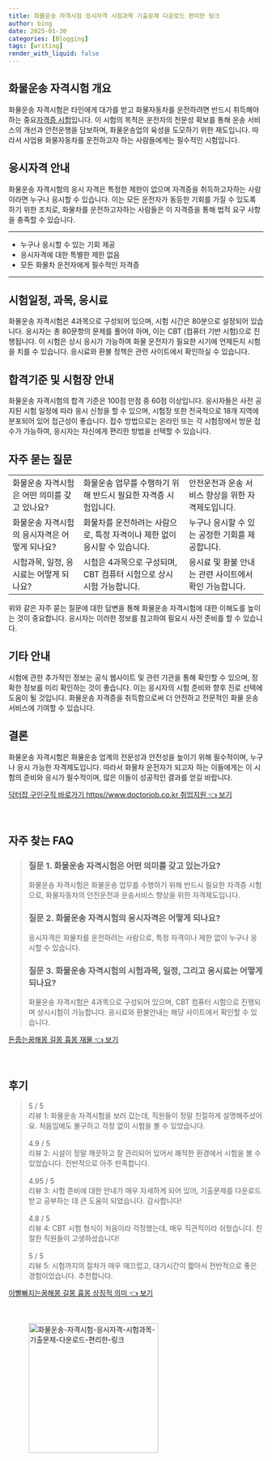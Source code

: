 ```yaml
---
title: 화물운송 자격시험 응시자격 시험과목 기출문제 다운로드 편리한 링크
author: bing
date: 2025-01-30
categories: [Blogging]
tags: [writing]
render_with_liquid: false
---
```



<h2 id='화물운송_자격시험_개요'>화물운송 자격시험 개요</h2>

<p>화물운송 자격시험은 타인에게 대가를 받고 화물자동차를 운전하려면 반드시 취득해야하는 중요<u>자격증 시험</u>입니다. 이 시험의 목적은 운전자의 전문성 확보를 통해 운송 서비스의 개선과 안전운행을 담보하며, 화물운송업의 육성을 도모하기 위한 제도입니다. 따라서 사업용 화물자동차를 운전하고자 하는 사람들에게는 필수적인 시험입니다.</p>

<h2 id='응시자격_안내'>응시자격 안내</h2>

<p>화물운송 자격시험의 응시 자격은 특정한 제한이 없으며 자격증을 취득하고자하는 사람이라면 누구나 응시할 수 있습니다. 이는 모든 운전자가 동등한 기회를 가질 수 있도록 하기 위한 조치로, 화물차를 운전하고자하는 사람들은 이 자격증을 통해 법적 요구 사항을 충족할 수 있습니다.</p>

<hr />

<ul>
    <li>누구나 응시할 수 있는 기회 제공</li>
    <li>응시자격에 대한 특별한 제한 없음</li>
    <li>모든 화물차 운전자에게 필수적인 자격증</li>
</ul>

<hr />

<h2 id='시험일정_과목_응시료'>시험일정, 과목, 응시료</h2>

<p>화물운송 자격시험은 4과목으로 구성되어 있으며, 시험 시간은 80분으로 설정되어 있습니다. 응시자는 총 80문항의 문제를 풀어야 하며, 이는 CBT (컴퓨터 기반 시험)으로 진행됩니다. 이 시험은 상시 응시가 가능하여 화물 운전자가 필요한 시기에 언제든지 시험을 치를 수 있습니다. 응시료와 환불 정책은 관련 사이트에서 확인하실 수 있습니다.</p>

<h2 id='합격기준_및_시험장_안내'>합격기준 및 시험장 안내</h2>

<p>화물운송 자격시험의 합격 기준은 100점 만점 중 60점 이상입니다. 응시자들은 사전 공지된 시험 일정에 따라 응시 신청을 할 수 있으며, 시험장 또한 전국적으로 18개 지역에 분포되어 있어 접근성이 좋습니다. 접수 방법으로는 온라인 또는 각 시험장에서 방문 접수가 가능하여, 응시자는 자신에게 편리한 방법을 선택할 수 있습니다.</p>

<h2 id='자주_묻는_질문'>자주 묻는 질문</h2>

<table>
    <tr>
        <td>화물운송 자격시험은 어떤 의미를 갖고 있나요?</td>
        <td>화물운송 업무를 수행하기 위해 반드시 필요한 자격증 시험입니다.</td>
        <td>안전운전과 운송 서비스 향상을 위한 자격제도입니다.</td>
    </tr>
    <tr>
        <td>화물운송 자격시험의 응시자격은 어떻게 되나요?</td>
        <td>화물차를 운전하려는 사람으로, 특정 자격이나 제한 없이 응시할 수 있습니다.</td>
        <td>누구나 응시할 수 있는 공정한 기회를 제공합니다.</td>
    </tr>
    <tr>
        <td>시험과목, 일정, 응시료는 어떻게 되나요?</td>
        <td>시험은 4과목으로 구성되며, CBT 컴퓨터 시험으로 상시 시험 가능합니다.</td>
        <td>응시료 및 환불 안내는 관련 사이트에서 확인 가능합니다.</td>
    </tr>
</table>

<p>위와 같은 자주 묻는 질문에 대한 답변을 통해 화물운송 자격시험에 대한 이해도를 높이는 것이 중요합니다. 응시자는 이러한 정보를 참고하여 필요시 사전 준비를 할 수 있습니다.</p>

<h2 id='기타_안내'>기타 안내</h2>

<p>시험에 관한 추가적인 정보는 공식 웹사이트 및 관련 기관을 통해 확인할 수 있으며, 정확한 정보를 미리 확인하는 것이 좋습니다. 이는 응시자의 시험 준비와 향후 진로 선택에 도움이 될 것입니다. 화물운송 자격증을 취득함으로써 더 안전하고 전문적인 화물 운송 서비스에 기여할 수 있습니다.</p>

<h2 id='결론'>결론</h2>

<p>화물운송 자격시험은 화물운송 업계의 전문성과 안전성을 높이기 위해 필수적이며, 누구나 응시 가능한 자격제도입니다. 따라서 화물차 운전자가 되고자 하는 이들에게는 이 시험의 준비와 응시가 필수적이며, 많은 이들이 성공적인 결과를 얻길 바랍니다.</p>


<p><a class="click-button" title="닥터잡 구인구직 바로가기 https//www.doctorjob.co.kr 취업지원" href="https://aptwhite.github.io/posts/%EB%8B%A5%ED%84%B0%EC%9E%A1-%EA%B5%AC%EC%9D%B8%EA%B5%AC%EC%A7%81-%EB%B0%94%EB%A1%9C%EA%B0%80%EA%B8%B0-httpswww.doctorjob.co.kr-%EC%B7%A8%EC%97%85%EC%A7%80%EC%9B%90/" rel="dofollow">닥터잡 구인구직 바로가기 https//www.doctorjob.co.kr 취업지원 👈 보기</a></p><br>
<h2 id='자주_찾는_FAQ'>자주 찾는 FAQ</h2>
<div itemscope="" itemtype="https://schema.org/FAQPage"> 
<blockquote> 
<div itemscope="" itemprop="mainEntity" itemtype="https://schema.org/Question"> 
<h3 itemprop="name">질문 1. 화물운송 자격시험은 어떤 의미를 갖고 있는가요?</h3> 
<div itemscope="" itemprop="acceptedAnswer" itemtype="https://schema.org/Answer"> 
<span itemprop="text"> 
<p>화물운송 자격시험은 화물운송 업무를 수행하기 위해 반드시 필요한 자격증 시험으로, 화물자동차의 안전운전과 운송서비스 향상을 위한 자격제도입니다.</p> 
</span> 
</div> 
</div> 
<div itemscope="" itemprop="mainEntity" itemtype="https://schema.org/Question"> 
<h3 itemprop="name">질문 2. 화물운송 자격시험의 응시자격은 어떻게 되나요?</h3> 
<div itemscope="" itemprop="acceptedAnswer" itemtype="https://schema.org/Answer"> 
<span itemprop="text"> 
<p>응시자격은 화물차를 운전하려는 사람으로, 특정 자격이나 제한 없이 누구나 응시할 수 있습니다.</p> 
</span> 
</div> 
</div> 
<div itemscope="" itemprop="mainEntity" itemtype="https://schema.org/Question"> 
<h3 itemprop="name">질문 3. 화물운송 자격시험의 시험과목, 일정, 그리고 응시료는 어떻게 되나요?</h3> 
<div itemscope="" itemprop="acceptedAnswer" itemtype="https://schema.org/Answer"> 
<span itemprop="text"> 
<p>화물운송 자격시험은 4과목으로 구성되어 있으며, CBT 컴퓨터 시험으로 진행되며 상시시험이 가능합니다. 응시료와 환불안내는 해당 사이트에서 확인할 수 있습니다.</p> 
</span> 
</div> 
</div> 
</blockquote> 
</div>
<p><a class="click-button" title="돈줍는꿈해몽 길몽 흉몽 재물" href="https://aptwhite.github.io/posts/%EB%8F%88%EC%A4%8D%EB%8A%94%EA%BF%88%ED%95%B4%EB%AA%BD-%EA%B8%B8%EB%AA%BD-%ED%9D%89%EB%AA%BD-%EC%9E%AC%EB%AC%BC/" rel="dofollow">돈줍는꿈해몽 길몽 흉몽 재물 👈 보기</a></p><br>
<h2 id='후기'>후기</h2>
<div itemscope itemtype="https://schema.org/Product">
  <blockquote>
  <div itemprop="review" itemscope itemtype="https://schema.org/Review">
      <div itemprop="reviewRating" itemscope itemtype="https://schema.org/Rating"> <span itemprop="ratingValue">5</span> / <span itemprop="bestRating">5</span> </div>
      <span itemprop="reviewBody">리뷰 1: 화물운송 자격시험을 보러 갔는데, 직원들이 정말 친절하게 설명해주셨어요. 처음임에도 불구하고 걱정 없이 시험을 볼 수 있었습니다.</span>
  </div>
  <br>
  <div itemprop="review" itemscope itemtype="https://schema.org/Review">
      <div itemprop="reviewRating" itemscope itemtype="https://schema.org/Rating"> <span itemprop="ratingValue">4.9</span> / <span itemprop="bestRating">5</span> </div>
      <span itemprop="reviewBody">리뷰 2: 시설이 정말 깨끗하고 잘 관리되어 있어서 쾌적한 환경에서 시험을 볼 수 있었습니다. 전반적으로 아주 만족합니다.</span>
  </div>
  <br>
  <div itemprop="review" itemscope itemtype="https://schema.org/Review">
      <div itemprop="reviewRating" itemscope itemtype="https://schema.org/Rating"> <span itemprop="ratingValue">4.95</span> / <span itemprop="bestRating">5</span> </div>
      <span itemprop="reviewBody">리뷰 3: 시험 준비에 대한 안내가 매우 자세하게 되어 있어, 기출문제를 다운로드 받고 공부하는 데 큰 도움이 되었습니다. 감사합니다!</span>
  </div>
  <br>
  <div itemprop="review" itemscope itemtype="https://schema.org/Review">
      <div itemprop="reviewRating" itemscope itemtype="https://schema.org/Rating"> <span itemprop="ratingValue">4.8</span> / <span itemprop="bestRating">5</span> </div>
      <span itemprop="reviewBody">리뷰 4: CBT 시험 형식이 처음이라 걱정했는데, 매우 직관적이라 쉬웠습니다. 친절한 직원들이 고생하셨습니다!</span>
  </div>
  <br>
  <div itemprop="review" itemscope itemtype="https://schema.org/Review">
      <div itemprop="reviewRating" itemscope itemtype="https://schema.org/Rating"> <span itemprop="ratingValue">5</span> / <span itemprop="bestRating">5</span> </div>
      <span itemprop="reviewBody">리뷰 5: 시험까지의 절차가 매우 매끄럽고, 대기시간이 짧아서 전반적으로 좋은 경험이었습니다. 추천합니다.</span>
  </div>
  </blockquote>
</div>
<p><a class="click-button" title="이빨빠지는꿈해몽 길몽 흉몽 상징적 의미" href="https://aptwhite.github.io/posts/%EC%9D%B4%EB%B9%A8%EB%B9%A0%EC%A7%80%EB%8A%94%EA%BF%88%ED%95%B4%EB%AA%BD-%EA%B8%B8%EB%AA%BD-%ED%9D%89%EB%AA%BD-%EC%83%81%EC%A7%95%EC%A0%81-%EC%9D%98%EB%AF%B8/" rel="dofollow">이빨빠지는꿈해몽 길몽 흉몽 상징적 의미 👈 보기</a></p><br>
<figure class="image"><img src="https://aptwhite.github.io/assets/img/thumbnail/화물운송-자격시험-응시자격-시험과목-기출문제-다운로드-편리한-링크.webp" alt="화물운송-자격시험-응시자격-시험과목-기출문제-다운로드-편리한-링크" width="256" height="256"></figure>